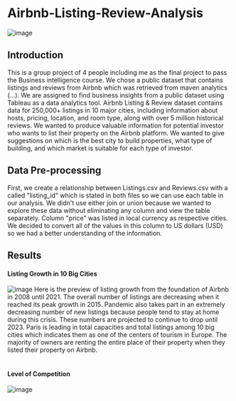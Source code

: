 # Airbnb-Listing-Review-Analysis
![image](https://user-images.githubusercontent.com/82467138/177321466-527d0e08-53dd-4555-b0c4-b9df4ed809cd.png)

## Introduction
This is a group project of 4 people including me as the final project to pass the Business intelligence course. We chose a public dataset that contains listings and reviews from Airbnb which was retrieved from maven analytics (...). We are assigned to find business insights from a public dataset using Tableau as a data analytics tool. Airbnb Listing & Review dataset contains data for 250,000+ listings in 10 major cities, including information about hosts, pricing, location, and room type, along with over 5 million historical reviews. 
We wanted to produce valuable information for potential investor who wants to list their property on the Airbnb platform. We wanted to give suggestions on which is the best city to build properties, what type of building, and which market is suitable for each type of investor.

## Data Pre-processing
First, we create a relationship between Listings.csv and Reviews.csv with a called "listing_id" which is stated in both files so we can use each table in our analysis. We didn't use either join or union because we wanted to explore these data without eliminating any column and view the table separately. Column "price" was listed in local currency as respective cities. We decided to convert all of the values in this column to US dollars (USD) so we had a better understanding of the information.

## Results
#### Listing Growth in 10 Big Cities
![image](https://user-images.githubusercontent.com/82467138/177352268-a4a3cdcd-ba01-4fb0-a84f-956818a0a7d0.png)
Here is the preview of listing growth from the foundation of Airbnb in 2008 until 2021. The overall number of listings are decreasing when it reached its peak growth in 2015. Pandemic also takes part in an extremely decreasing number of new listings because people tend to stay at home during this crisis. These numbers are projected to continue to drop until 2023. Paris is leading in total capacities and total listings among 10 big cities which indicates them as one of the centers of tourism in Europe. The majority of owners are renting the entire place of their property when they listed their property on Airbnb.
<br>
<br>
#### Level of Competition
![image](https://user-images.githubusercontent.com/82467138/177358067-ac427909-7ae9-4c9e-a6f8-2208a23ca3b1.png)
